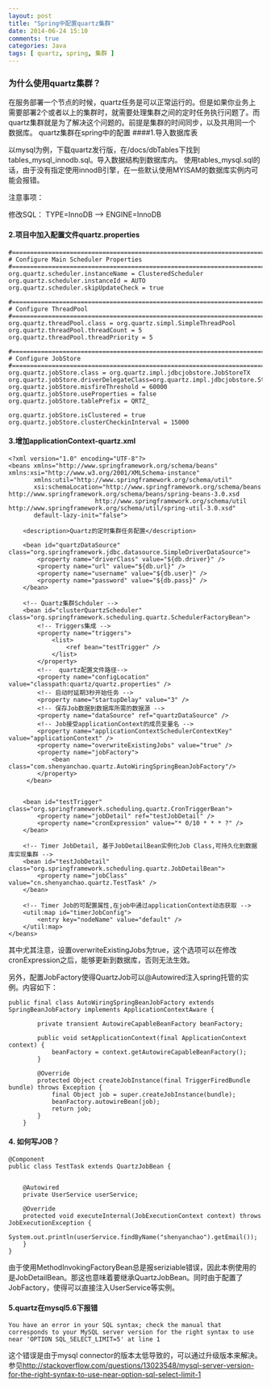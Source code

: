 ```yaml
---
layout: post
title: "Spring中配置quartz集群"
date: 2014-06-24 15:10
comments: true
categories: Java
tags: [ quartz, spring, 集群 ]
---
```

### 为什么使用quartz集群？

在服务部署一个节点的时候，quartz任务是可以正常运行的。但是如果你业务上需要部署2个或者以上的集群时，就需要处理集群之间的定时任务执行问题了。而quartz集群就是为了解决这个问题的。前提是集群的时间同步，以及共用同一个数据库。
quartz集群在spring中的配置
####1.导入数据库表

以mysql为例，下载quartz发行版，在/docs/dbTables下找到tables_mysql_innodb.sql。导入数据结构到数据库内。 使用tables_mysql.sql的话，由于没有指定使用innodB引擎，在一些默认使用MYISAM的数据库实例内可能会报错。

注意事项：

修改SQL： TYPE=InnoDB –> ENGINE=InnoDB
<!--more-->

#### 2.项目中加入配置文件quartz.properties

    #============================================================================
    # Configure Main Scheduler Properties
    #============================================================================
    org.quartz.scheduler.instanceName = ClusteredScheduler
    org.quartz.scheduler.instanceId = AUTO
    org.quartz.scheduler.skipUpdateCheck = true

    #============================================================================
    # Configure ThreadPool
    #============================================================================
    org.quartz.threadPool.class = org.quartz.simpl.SimpleThreadPool
    org.quartz.threadPool.threadCount = 5
    org.quartz.threadPool.threadPriority = 5

    #============================================================================
    # Configure JobStore
    #============================================================================
    org.quartz.jobStore.class = org.quartz.impl.jdbcjobstore.JobStoreTX
    org.quartz.jobStore.driverDelegateClass=org.quartz.impl.jdbcjobstore.StdJDBCDelegate
    org.quartz.jobStore.misfireThreshold = 60000
    org.quartz.jobStore.useProperties = false
    org.quartz.jobStore.tablePrefix = QRTZ_

    org.quartz.jobStore.isClustered = true
    org.quartz.jobStore.clusterCheckinInterval = 15000

#### 3.增加applicationContext-quartz.xml

    <?xml version="1.0" encoding="UTF-8"?>
    <beans xmlns="http://www.springframework.org/schema/beans" xmlns:xsi="http://www.w3.org/2001/XMLSchema-instance"
           xmlns:util="http://www.springframework.org/schema/util"
           xsi:schemaLocation="http://www.springframework.org/schema/beans http://www.springframework.org/schema/beans/spring-beans-3.0.xsd
                            http://www.springframework.org/schema/util http://www.springframework.org/schema/util/spring-util-3.0.xsd"
           default-lazy-init="false">

        <description>Quartz的定时集群任务配置</description>

        <bean id="quartzDataSource" class="org.springframework.jdbc.datasource.SimpleDriverDataSource">
            <property name="driverClass" value="${db.driver}" />
            <property name="url" value="${db.url}" />
            <property name="username" value="${db.user}" />
            <property name="password" value="${db.pass}" />
        </bean>

        <!-- Quartz集群Schduler -->
        <bean id="clusterQuartzScheduler" class="org.springframework.scheduling.quartz.SchedulerFactoryBean">
            <!-- Triggers集成 -->
            <property name="triggers">
                <list>
                    <ref bean="testTrigger" />
                </list>
            </property>
            <!--  quartz配置文件路径-->
            <property name="configLocation" value="classpath:quartz/quartz.properties" />
            <!-- 启动时延期3秒开始任务 -->
            <property name="startupDelay" value="3" />
            <!-- 保存Job数据到数据库所需的数据源 -->
            <property name="dataSource" ref="quartzDataSource" />
            <!-- Job接受applicationContext的成员变量名 -->
            <property name="applicationContextSchedulerContextKey" value="applicationContext" />
            <property name="overwriteExistingJobs" value="true" />
            <property name="jobFactory">
                <bean class="com.shenyanchao.quartz.AutoWiringSpringBeanJobFactory"/>
            </property>
         </bean>


        <bean id="testTrigger" class="org.springframework.scheduling.quartz.CronTriggerBean">
            <property name="jobDetail" ref="testJobDetail" />
            <property name="cronExpression" value="* 0/10 * * * ?" />
        </bean>

        <!-- Timer JobDetail, 基于JobDetailBean实例化Job Class,可持久化到数据库实现集群 -->
        <bean id="testJobDetail" class="org.springframework.scheduling.quartz.JobDetailBean">
            <property name="jobClass" value="cn.shenyanchao.quartz.TestTask" />
        </bean>

        <!-- Timer Job的可配置属性,在job中通过applicationContext动态获取 -->
        <util:map id="timerJobConfig">
            <entry key="nodeName" value="default" />
        </util:map>
    </beans>

其中尤其注意，设置overwriteExistingJobs为true，这个选项可以在修改cronExpression之后，能够更新到数据库，否则无法生效。

另外，配置JobFactory使得QuartzJob可以@Autowired注入spring托管的实例。内容如下：

    public final class AutoWiringSpringBeanJobFactory extends SpringBeanJobFactory implements ApplicationContextAware {

            private transient AutowireCapableBeanFactory beanFactory;

            public void setApplicationContext(final ApplicationContext context) {
                beanFactory = context.getAutowireCapableBeanFactory();
            }

            @Override
            protected Object createJobInstance(final TriggerFiredBundle bundle) throws Exception {
                final Object job = super.createJobInstance(bundle);
                beanFactory.autowireBean(job);
                return job;
            }
        }

#### 4. 如何写JOB？

    @Component
    public class TestTask extends QuartzJobBean {


        @Autowired
        private UserService userService;

        @Override
        protected void executeInternal(JobExecutionContext context) throws JobExecutionException {
            System.out.println(userService.findByName("shenyanchao").getEmail());
        }
    }

由于使用MethodInvokingFactoryBean总是报seriziable错误，因此本例使用的是JobDetailBean。那这也意味着要继承QuartzJobBean。同时由于配置了JobFactory，使得可以直接注入UserService等实例。

#### 5.quartz在mysql5.6下报错

    You have an error in your SQL syntax; check the manual that corresponds to your MySQL server version for the right syntax to use near 'OPTION SQL_SELECT_LIMIT=5' at line 1

这个错误是由于mysql connector的版本太低导致的，可以通过升级版本来解决。 参见<http://stackoverflow.com/questions/13023548/mysql-server-version-for-the-right-syntax-to-use-near-option-sql-select-limit-1>
